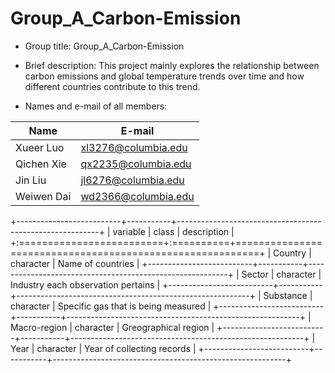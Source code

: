 # Group_A_Carbon-Emission
 
- Group title: Group_A_Carbon-Emission

- Brief description: This project mainly explores the relationship between carbon emissions and global temperature trends over time and how different countries contribute to this trend.

- Names and e-mail of all members: 

|  Name   | E-mail  |
|  ---   | ---  |
|  Xueer Luo   | xl3276@columbia.edu  |
|  Qichen Xie  | qx2235@columbia.edu  |
| Jin Liu  | jl6276@columbia.edu |
| Weiwen Dai | wd2366@columbia.edu |

+--------------------------+-----------+----------------------------------------------------------+
| variable                 | class     | description                                              |
+:=========================+:==========+==========================================================+
| Country                  | character | Name of countries                                        |
+--------------------------+-----------+----------------------------------------------------------+
| Sector                   | character | Industry each observation pertains                       |
+--------------------------+-----------+----------------------------------------------------------+
| Substance                | character | Specific gas that is being measured                      |
+--------------------------+-----------+----------------------------------------------------------+
| Macro-region             | character | Greographical region                                     |
+--------------------------+-----------+----------------------------------------------------------+
| Year                     | character | Year of collecting records                               |
+--------------------------+-----------+----------------------------------------------------------+
